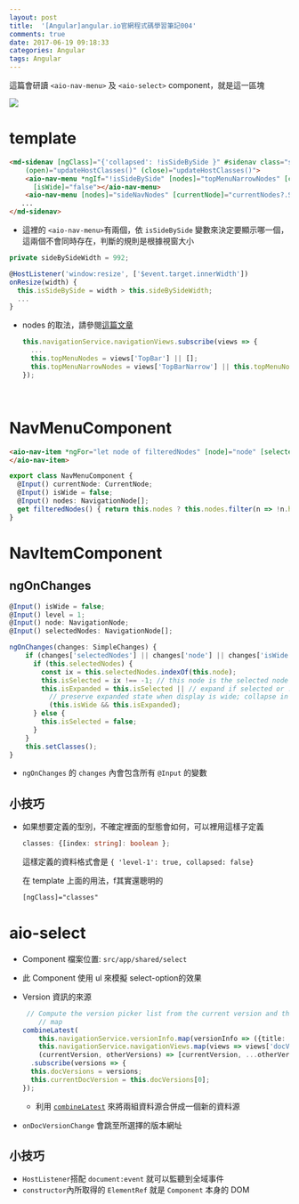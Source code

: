 ```yaml
---
layout: post
title:  '[Angular]angular.io官網程式碼學習筆記004'
comments: true
date: 2017-06-19 09:18:33
categories: Angular
tags: Angular
---
```


這篇會研讀 `<aio-nav-menu>` 及 `<aio-select>` component，就是這一區塊

![](https://farm5.staticflickr.com/4234/35007784610_d8f3bb54a1_o.png)

<!-- more -->

# template

```html
<md-sidenav [ngClass]="{'collapsed': !isSideBySide }" #sidenav class="sidenav" [opened]="isOpened" [mode]="mode"
    (open)="updateHostClasses()" (close)="updateHostClasses()">
    <aio-nav-menu *ngIf="!isSideBySide" [nodes]="topMenuNarrowNodes" [currentNode]="currentNodes?.TopBarNarrow"
      [isWide]="false"></aio-nav-menu>
    <aio-nav-menu [nodes]="sideNavNodes" [currentNode]="currentNodes?.SideNav" [isWide]="isSideBySide"></aio-nav-menu>
   ...
</md-sidenav>
```

* 這裡的 `<aio-nav-menu>`有兩個，依 `isSideBySide` 變數來決定要顯示哪一個，這兩個不會同時存在，判斷的規則是根據視窗大小

```typescript
private sideBySideWidth = 992;

@HostListener('window:resize', ['$event.target.innerWidth'])
onResize(width) {
  this.isSideBySide = width > this.sideBySideWidth;
  ...
}
```

* nodes 的取法，請參閱[這篇文章](http://blog.kevinyang.net/2017/06/15/angular-aio-code-study-002/)

  ```typescript
  this.navigationService.navigationViews.subscribe(views => {
    ...
    this.topMenuNodes = views['TopBar'] || [];
    this.topMenuNarrowNodes = views['TopBarNarrow'] || this.topMenuNodes;
  });
  ```

  ​

# NavMenuComponent

```html
<aio-nav-item *ngFor="let node of filteredNodes" [node]="node" [selectedNodes]="currentNode?.nodes" [isWide]="isWide">
</aio-nav-item>
```

```typescript
export class NavMenuComponent {
  @Input() currentNode: CurrentNode;
  @Input() isWide = false;
  @Input() nodes: NavigationNode[];
  get filteredNodes() { return this.nodes ? this.nodes.filter(n => !n.hidden) : []; }
}
```

# NavItemComponent

## ngOnChanges

```typescript
@Input() isWide = false;
@Input() level = 1;
@Input() node: NavigationNode;
@Input() selectedNodes: NavigationNode[];

ngOnChanges(changes: SimpleChanges) {
    if (changes['selectedNodes'] || changes['node'] || changes['isWide']) {
      if (this.selectedNodes) {
        const ix = this.selectedNodes.indexOf(this.node);
        this.isSelected = ix !== -1; // this node is the selected node or its ancestor
        this.isExpanded = this.isSelected || // expand if selected or ...
          // preserve expanded state when display is wide; collapse in mobile.
          (this.isWide && this.isExpanded);
      } else {
        this.isSelected = false;
      }
    }
    this.setClasses();
}
```

* `ngOnChanges` 的 `changes` 內會包含所有 `@Input` 的變數

## 小技巧

* 如果想要定義的型別，不確定裡面的型態會如何，可以裡用這樣子定義

  ```typescript
  classes: {[index: string]: boolean };
  ```

  這樣定義的資料格式會是 `{ 'level-1': true, collapsed: false}` 

  在 template 上面的用法，f其實還聰明的

  ```html
  [ngClass]="classes"
  ```

# aio-select

* Component 檔案位置: `src/app/shared/select`

* 此 Component 使用 ul 來模擬 select-option的效果

* Version 資訊的來源

  ```typescript
   // Compute the version picker list from the current version and the versions in the navigation
      // map
  combineLatest(
      this.navigationService.versionInfo.map(versionInfo => ({title: versionInfo.raw, url: null})),
      this.navigationService.navigationViews.map(views => views['docVersions']),
      (currentVersion, otherVersions) => [currentVersion, ...otherVersions])
    .subscribe(versions => {
    this.docVersions = versions;
    this.currentDocVersion = this.docVersions[0];
  });
  ```

  * 利用 [`combineLatest`](http://reactivex.io/rxjs/class/es6/Observable.js~Observable.html#instance-method-combineLatest) 來將兩組資料源合併成一個新的資料源

* `onDocVersionChange` 會跳至所選擇的版本網址

## 小技巧

* `HostListener`搭配 `document:event` 就可以監聽到全域事件
* `constructor`內所取得的 `ElementRef` 就是 `Component` 本身的 DOM 





